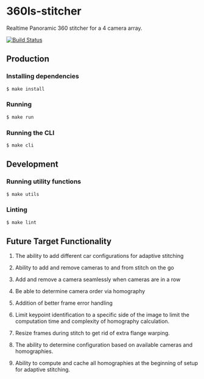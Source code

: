 # 360ls-stitcher
Realtime Panoramic 360 stitcher for a 4 camera array.

[![Build Status](https://travis-ci.org/360ls/stitcher.svg?branch=master)](https://travis-ci.org/360ls/stitcher)

## Production

### Installing dependencies

```bash
$ make install
```

### Running

```bash
$ make run
```

### Running the CLI
```bash
$ make cli
```

## Development

### Running utility functions

```bash
$ make utils
```

### Linting

```bash
$ make lint
```


## Future Target Functionality
1. The ability to add different car configurations for adaptive stitching

2. Ability to add and remove cameras to and from stitch on the go

3. Add and remove a camera seamlessly when cameras are in a row

4. Be able to determine camera order via homography

5. Addition of better frame error handling

6. Limit keypoint identification to a specific side of the image to limit the computation time and complexity of homography calculation.

7. Resize frames during stitch to get rid of extra flange warping.

8. The ability to determine configuration based on available cameras and homographies.

9. Ability to compute and cache all homographies at the beginning of setup for adaptive stitching. 
